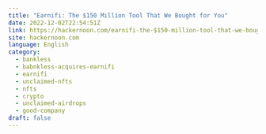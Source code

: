 ```yaml
---
title: "Earnifi: The $150 Million Tool That We Bought for You"
date: 2022-12-02T22:54:51Z
link: https://hackernoon.com/earnifi-the-$150-million-tool-that-we-bought-for-you?source=rss&utm_medium=RSS&utm_source=news.12bit.vn
site: hackernoon.com
language: English
category:
  - bankless
  - babnkless-acquires-earnifi
  - earnifi
  - unclaimed-nfts
  - nfts
  - crypto
  - unclaimed-airdrops
  - good-company
draft: false
---
```

